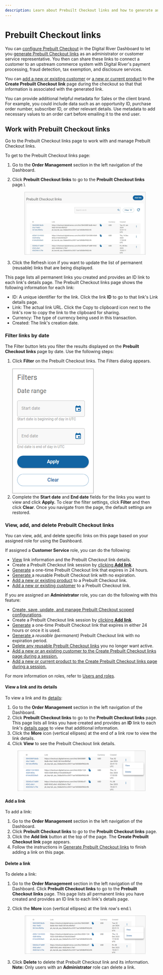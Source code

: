 ```yaml
---
description: Learn about Prebuilt Checkout links and how to generate and manage them.
---
```


# Prebuilt Checkout links

You can [configure Prebuilt Checkout](../../settings/prebuilt-checkout.md) in the Digital River Dashboard to let you [generate Prebuilt Checkout links](generate-prebuilt-checkout-links.md) as an administrator or customer service representative. You then can share these links to connect a customer to an upstream commerce system with Digital River's payment processing, fraud detection, tax exemption, and disclosure services.&#x20;

You can [add a new or existing customer](add-a-customer-during-prebuilt-checkout.md) or [a new or current product](add-a-product-during-prebuilt-checkout.md) to the **Create Prebuilt Checkout link** page during the checkout so that that information is associated with the generated link.

You can provide additional helpful metadata for Sales or the client brand. For example, you could include data such as an opportunity ID, purchase order number, subscriber ID, or other relevant details. Use metadata to add necessary values to an order cart before emailing it to the end user.

## Work with Prebuilt Checkout links

Go to the Prebuilt Checkout links page to work with and manage Prebuilt Checkout links.&#x20;

To get to the Prebuilt Checkout links page:

1. &#x20;Go to the **Order Management** section in the left navigation of the Dashboard. &#x20;
2.  Click **Prebuilt Checkout links** to go to the **Prebuilt Checkout links** page.\


    <figure><img src="../../../../.gitbook/assets/image (238).png" alt=""><figcaption></figcaption></figure>
3. Click the Refresh icon if you want to update the list of permanent (reusable) links that are being displayed.

This page lists all permanent links you created and provides an ID link to each link's details page. The Prebuilt Checkout links page shows the following information for each link:

* ID: A unique identifier for the link. Click the link **ID** to go to that link's Link details page.
* Link: The actual link URL. Click the Copy to clipboard icon next to the link's row to copy the link to the clipboard for sharing.
* Currency: The type of currency being used in this transaction.
* Created: The link's creation date.&#x20;

### Filter links by date

The Filter button lets you filter the results displayed on the **Prebuilt Checkout links** page by date. Use the following steps:

1. Click **Filter** on the Prebuilt Checkout links. The Filters dialog appears.\
   \
   <img src="../../../../.gitbook/assets/FilterSKUs.png" alt="" data-size="original">
2. Complete the **Start date** and **End date** fields for the links you want to view and click **Apply.** To clear the filter settings, click **Filter** and then click **Clear**. Once you navigate from the page, the default settings are restored.

### View, add, and delete Prebuilt Checkout links&#x20;

You can view, add, and delete specific links on this page based on your assigned role for using the Dashboard.

If assigned a **Customer Service** role, you can do the following:

* [View](./#work-with-prebuilt-checkout-links) link information and the Prebuilt Checkout link details.
* Create a Prebuilt Checkout link session by [clicking **Add link**](./#add-a-link).
* [Generate](generate-prebuilt-checkout-links.md) a one-time Prebuilt Checkout link that expires in 24 hours.&#x20;
* [Generate ](generate-prebuilt-checkout-links.md)a reusable Prebuilt Checkout link with no expiration.
* [Add a new or existing product](add-a-product-during-prebuilt-checkout.md) to a Prebuilt Checkout link.
* [Add a new or existing customer](add-a-customer-during-prebuilt-checkout.md) to a Prebuilt Checkout link.

If you are assigned an **Administrator** role, you can do the following with this feature:

* [Create, save, update, and manage Prebuilt Checkout scoped configurations](../../settings/prebuilt-checkout.md).
* Create a Prebuilt Checkout link session by [clicking **Add link**](./#add-a-link).
* [Generate](generate-prebuilt-checkout-links.md) a one-time Prebuilt Checkout link that expires in either 24 hours or once it is used.
* [Generate ](generate-prebuilt-checkout-links.md)a _reusable (permanent)_ Prebuilt Checkout link with no expiration period.
* [Delete any reusable Prebuilt Checkout links](./#delete-a-link) you no longer want active.
* [Add a new or an existing customer to the Create Prebuilt Checkout links page during a session.](add-a-customer-during-prebuilt-checkout.md)
* [Add a new or current product to the Create Prebuilt Checkout links page during a session.](add-a-product-during-prebuilt-checkout.md)

For more information on roles, refer to [Users and roles](../../settings/users-and-roles/).

#### View a link and its details

To view a link and its [details](./#work-with-prebuilt-checkout-links):

1. Go to the **Order Management** section in the left navigation of the Dashboard.
2. Click **Prebuilt Checkout links** to go to the **Prebuilt Checkout links** page. This page lists all links you have created and provides an **ID** link to each link's [details page](broken-reference) to view that additional information.
3. Click the **More** icon (vertical ellipses) at the end of a link row to view the link details.
4. Click **View** to see the Prebuilt Checkout link details.

<figure><img src="../../../../.gitbook/assets/Verticle ellipses.png" alt=""><figcaption></figcaption></figure>

#### Add a link

To add a link:

1. Go to the **Order Management** section in the left navigation of the Dashboard.
2. Click **Prebuilt Checkout links** to go to the **Prebuilt Checkout links** page.
3. Click the **Add link** button at the top of the page. The **Create Prebuilt Checkout link** page appears.
4. &#x20;Follow the instructions in [Generate Prebuilt Checkout links](generate-prebuilt-checkout-links.md) to finish adding a link on this page.

#### Delete a link

To delete a link:

1. Go to the **Order Management** section in the left navigation of the Dashboard. Click **Prebuilt Checkout links** to go to the **Prebuilt Checkout links** page. This page lists all permanent links you have created and provides an ID link to each link's details page.&#x20;
2.  &#x20;Click the **More** icon (vertical ellipses) at the link row's end.\


    <figure><img src="../../../../.gitbook/assets/image (235).png" alt=""><figcaption></figcaption></figure>
3. Click **Delete** to delete that Prebuilt Checkout link and its information.\
   **Note:** Only users with an **Administrator** role can delete a link.

